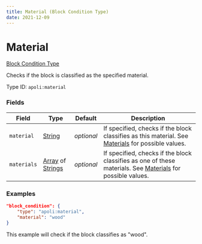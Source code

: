 ```yaml
---
title: Material (Block Condition Type)
date: 2021-12-09
---
```


# Material

[Block Condition Type](../block_condition_types.md)

Checks if the block is classified as the specified material.

Type ID: `apoli:material`


### Fields

Field | Type | Default | Description
------|------|---------|------------
`material` | [String](../data_types/string.md) | _optional_ | If specified, checks if the block classifies as this material. See [Materials](../../misc/extras/materials.md) for possible values.
`materials` | [Array](../data_types/array.md) of [Strings](../data_types/string.md) | _optional_ | If specified, checks if the block classifies as one of these materials. See [Materials](../../misc/extras/materials.md) for possible values.


### Examples

```json
"block_condition": {
    "type": "apoli:material",
    "material": "wood"
}
```

This example will check if the block classifies as "wood".
